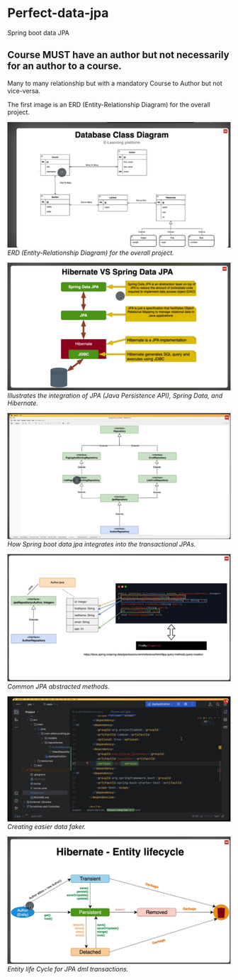# Perfect-data-jpa
Spring boot data JPA

## Course MUST have an author but not necessarily for an author to a course.
Many to many relationship but with a mandatory Course to Author but not vice-versa.

The first image is an ERD (Entity-Relationship Diagram) for the overall project.


![ERD for the overall project](images/jpa_erd.png)
*ERD (Entity-Relationship Diagram) for the overall project.*

![JPA, Spring Data, and Hibernate](images/jpa_two.png)
*Illustrates the integration of JPA (Java Persistence API), Spring Data, and Hibernate.*

![JPA, Spring Data, and Hibernate](images/jpa_three.png)
*How Spring boot data jpa integrates into the transactional JPAs.*


![JPA, Spring Data, and Hibernate](images/jpa_five.png)
*Common JPA abstracted methods.*


![JPA, Spring Data, and Hibernate](images/java_data_faker.png)
*Creating easier data faker.*


![JPA, Spring Data, and Hibernate](images/entity_life_cycle.png)
*Entity life Cycle for JPA dml transactions.*

